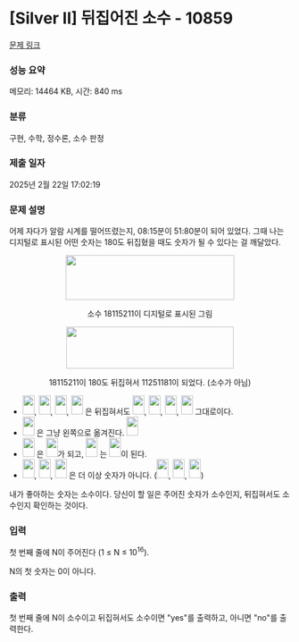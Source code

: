 # [Silver II] 뒤집어진 소수 - 10859 

[문제 링크](https://www.acmicpc.net/problem/10859) 

### 성능 요약

메모리: 14464 KB, 시간: 840 ms

### 분류

구현, 수학, 정수론, 소수 판정

### 제출 일자

2025년 2월 22일 17:02:19

### 문제 설명

<p>어제 자다가 알람 시계를 떨어뜨렸는지, 08:15분이 51:80분이 되어 있었다. 그때 나는 디지털로 표시된 어떤 숫자는 180도 뒤집혔을 때도 숫자가 될 수 있다는 걸 깨달았다.</p>

<p style="text-align:center"><img alt="" src="" style="height:80px; width:302px"></p>

<p style="text-align:center">소수 18115211이 디지털로 표시된 그림</p>

<p style="text-align:center"><img alt="" src="" style="height:75px; width:300px"></p>

<p style="text-align:center">18115211이 180도 뒤집혀서 11251181이 되었다. (소수가 아님)</p>

<ul>
	<li><img alt="" src="" style="height:34px; width:21px">, <img alt="" src="" style="height:34px; line-height:20.7999992370605px; width:21px">, <img alt="" src="" style="height:34px; line-height:20.7999992370605px; width:21px">, <img alt="" src="" style="height:34px; line-height:20.7999992370605px; width:21px"> 은 뒤집혀서도 <img alt="" src="" style="height:34px; line-height:20.7999992370605px; width:21px">, <img alt="" src="" style="height:34px; line-height:20.7999992370605px; width:21px">, <img alt="" src="" style="height:34px; line-height:20.7999992370605px; width:21px">, <img alt="" src="" style="height:34px; line-height:20.7999992370605px; width:21px"> 그대로이다.</li>
	<li><img alt="" src="" style="height:34px; line-height:20.7999992370605px; width:21px"> 은 그냥 왼쪽으로 옮겨진다. <img alt="" src="" style="height:34px; line-height:20.7999992370605px; width:21px"></li>
	<li><img alt="" src="" style="height:34px; line-height:20.7999992370605px; width:21px"> 은 <img alt="" src="" style="height:34px; line-height:20.7999992370605px; width:21px">가 되고, <img alt="" src="" style="height:34px; line-height:20.7999992370605px; width:21px"> 는 <img alt="" src="" style="height:34px; line-height:20.7999992370605px; width:21px">이 된다.</li>
	<li><img alt="" src="" style="height:34px; line-height:20.7999992370605px; width:21px">, <img alt="" src="" style="height:34px; line-height:20.7999992370605px; width:21px">, <img alt="" src="" style="height:34px; line-height:20.7999992370605px; width:21px"> 은 더 이상 숫자가 아니다. (<img alt="" src="" style="height:34px; line-height:20.7999992370605px; width:21px">, <img alt="" src="" style="height:34px; line-height:20.7999992370605px; width:21px">, <img alt="" src="" style="height:34px; line-height:20.7999992370605px; width:21px">)</li>
</ul>

<p>내가 좋아하는 숫자는 소수이다. 당신이 할 일은 주어진 숫자가 소수인지, 뒤집혀서도 소수인지 확인하는 것이다.</p>

### 입력 

 <p>첫 번째 줄에 N이 주어진다 (1 ≤ N ≤ 10<sup>16</sup>).</p>

<p>N의 첫 숫자는 0이 아니다.</p>

### 출력 

 <p>첫 번째 줄에 N이 소수이고 뒤집혀서도 소수이면 "yes"를 출력하고, 아니면 "no"를 출력한다.</p>

